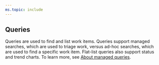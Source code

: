 ```yaml
---
ms.topic: include
---
```



## Queries 

Queries are used to find and list work items. Queries support managed searches, which are used to triage work, versus ad-hoc searches, which are used to find a specific work item. Flat-list queries also support status and trend charts. To learn more, see [About managed queries](../../boards/queries/example-queries.md).